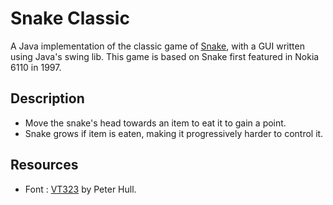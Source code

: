 # Snake Classic
A Java implementation of the classic game of [Snake](https://en.wikipedia.org/wiki/Snake_(video_game)), with a GUI written using Java's swing lib. This game is based on Snake first featured in Nokia 6110 in 1997.

## Description
- Move the snake's head towards an item to eat it to gain a point. 
- Snake grows if item is eaten, making it progressively harder to control it.

## Resources
- Font : [VT323](https://fonts.google.com/specimen/VT323?selection.family=VT323) by Peter Hull.



 
